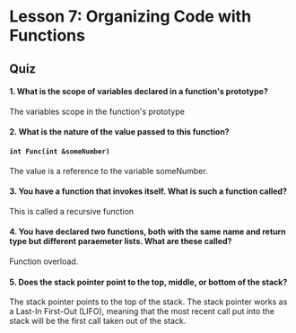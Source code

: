 # Lesson 7: Organizing Code with Functions

## Quiz
#### 1. What is the scope of variables declared in a function's prototype?
The variables scope in the function's prototype

#### 2. What is the nature of the value passed to this function?
#### `int Func(int &someNumber)`
The value is a reference to the variable someNumber. 

#### 3. You have a function that invokes itself. What is such a function called?
This is called a recursive function

#### 4. You have declared two functions, both with the same name and return type but different paraemeter lists. What are these called?
Function overload.

#### 5. Does the stack pointer point to the top, middle, or bottom of the stack?
The stack pointer points to the top of the stack. The stack pointer works as a Last-In First-Out (LIFO), meaning that the most recent call put into the stack will be the first call taken out of the stack.